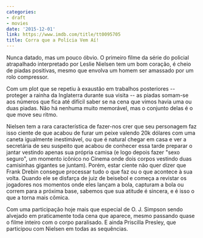 ```yaml
---
categories:
- draft
- movies
date: '2015-12-01'
link: https://www.imdb.com/title/tt0095705
title: Corra que a Polícia Vem Aí!
---
```


Nunca datado, mas um pouco óbvio. O primeiro filme da série do policial atrapalhado interpretado por Leslie Nielsen tem um bom coração, é cheio de piadas positivas, mesmo que envolva um homem ser amassado por um rolo compressor.

Com um plot que se repetiu à exaustão em trabalhos posteriores -- proteger a rainha da Inglaterra durante sua visita -- as piadas somam-se aos números que fica até difícil saber se na cena que vimos havia uma ou duas piadas. Não há nenhuma muito memorável, mas o conjunto delas é o que move seu ritmo.

Nielsen tem a rara característica de fazer-nos crer que seu personagem faz isso ciente de que acabou de furar um peixe valendo 20k dólares com uma caneta igualmente inestimável, ou que é natural chegar em casa e ver a secretária de seu suspeito que acabou de conhecer essa tarde preparar o jantar vestindo apenas sua própria camisa (e logo depois fazer "sexo seguro", um momento icônico no Cinema onde dois corpos vestindo duas camisinhas gigantes se juntam). Porém, estar ciente não quer dizer que Frank Drebin consegue processar tudo o que faz ou o que acontece à sua volta. Quando ele se disfarça de juiz de beisebol e começa a revistar os jogadores nos momentos onde eles lançam a bola, capturam a bola ou correm para a próxima base, sabemos que sua atitude é sincera, e é isso o que a torna mais cômica.

Com uma participação hoje mais que especial de O. J. Simpson sendo alvejado em praticamente toda cena que aparece, mesmo passando quase o filme inteiro com o corpo paralisado. E ainda Priscilla Presley, que participou com Nielsen em todas as sequências.